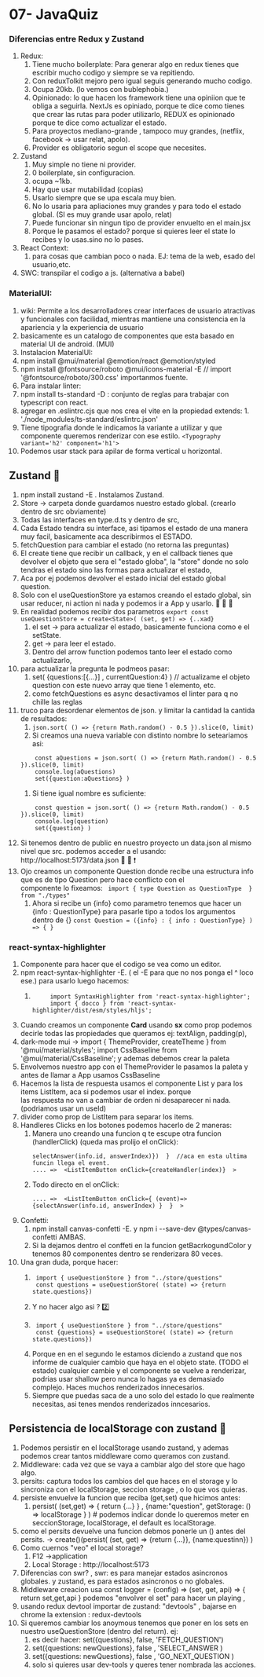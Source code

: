 # 07- JavaQuiz
### Diferencias entre Redux y  Zustand
1. Redux: 
    1. Tiene mucho boilerplate: Para generar algo en redux tienes que escribir mucho codigo y siempre se va repitiendo.
    1. Con reduxTolkit mejoro pero igual seguis generando mucho codigo. 
    1. Ocupa 20kb. (lo vemos con bublephobia.)
    1. Opinionado: lo que hacen los framework tiene una opiniion que te obliga a seguirla. NextJs es opiniado, porque
    te dice como tienes que crear las rutas para poder utilizarlo, REDUX es opinionado porque te dice como actualizar el estado.   
    1.  Para proyectos mediano-grande , tampoco muy grandes, (netflix, facebook -> usar relat, apolo).
    1. Provider es obligatorio segun el scope que necesites. 
1. Zustand
    1. Muy simple no tiene ni provider. 
    1. 0 boilerplate, sin configuracion. 
    1. ocupa ~1kb. 
    1. Hay que usar mutabilidad (copias)
    1. Usarlo siempre que se upa escala muy bien. 
    1. No lo usaria para apliaciones muy grandes y para todo el estado global.  (SI es muy grande usar apolo, relat)
    1. Puede funcionar sin ningun tipo de provider envuelto en el main.jsx
    1. Porque le pasamos el estado? porque si quieres leer el state lo recibes  y lo usas.sino no lo pases. 
1. React Context:
    1. para cosas que cambian poco o nada. EJ: tema de la web, esado del usuario,etc.
1. SWC: transpilar el codigo a js. (alternativa a babel) 
### MaterialUI: 
1. wiki: Permite a los desarrolladores crear interfaces de usuario atractivas y funcionales con facilidad, mientras mantiene una consistencia en la apariencia y la experiencia de usuario
1. basicamente  es un catalogo de componentes que esta basado en material UI de android. (MUI)
1. Instalacion MaterialUI:
  1. npm install @mui/material @emotion/react @emotion/styled
  1. npm install @fontsource/roboto @mui/icons-material -E // import '@fontsource/roboto/300.css' importanmos fuente.
1. Para instalar linter:
  1. npm install ts-standard -D   : conjunto de reglas para trabajar con typescript con react.  
  1. agregar en .eslintrc.cjs que nos crea el vite en la propiedad extends: 
    1. './node_modules/ts-standard/eslintrc.json'
1. Tiene tipografia donde le indicamos la variante a utilizar y que componente queremos renderizar con ese estilo.
    ```<Typography variant='h2' component='h1'> ```
1. Podemos usar stack para apilar de forma vertical u horizontal.  

## Zustand 🧸
1. npm install zustand -E   . Instalamos Zustand.
1. Store -> carpeta donde guardamos nuestro estado global. (crearlo dentro de src obviamente)
1. Todas las interfaces en type.d.ts y dentro de src, 
1. Cada Estado tendra su interface, asi tipamos el estado de una manera muy facil, basicamente aca describirmos el ESTADO.  
1. fetchQuestion para cambiar el estado (no retorna las preguntas) 
1. El create tiene que recibir un callback, y en el callback tienes que devolver el objeto que sera el
    "estado globa", la "store" donde no solo tendras el estado sino las formas para actualizar el estado, 
1. Aca por ej podemos devolver el estado inicial del estado global question.   
1. Solo con el useQuestionStore ya estamos creando el estado global, sin usar reducer, ni action ni nada y podemos 
    ir a App y usarlo. 🤯 🤯 🦸 
1. En realidad podemos recibir dos parametros ``` export const useQuestionStore = create<State>( (set, get) => {..xad} ```  
    1. el set -> para actualizar el estado, basicamente funciona como e el setState. 
    1. get -> para leer el estado. 
    1. Dentro del arrow function podemos tanto leer el estado como actualizarlo, 
1. para actualizar la pregunta le podmeos pasar: 
    1. set( {questions:[{...}] , currentQuestion:4} ) // actualizame el objeto question con este nuevo array que tiene 1 elemento, etc.
    1. como fetchQuestions es async desactivamos el linter para q no chille las reglas
1. truco para desordenar elementos de json. y limitar la cantidad la cantida de resultados: 
    1. ``` json.sort( () => {return Math.random() - 0.5 }).slice(0, limit) ``` 
    1. Si creamos una nueva variable con distinto nombre lo seteariamos asi: 
    ```
        const aQuestions = json.sort( () => {return Math.random() - 0.5 }).slice(0, limit)
        console.log(aQuestions)
        set({question:aQuestions} )
    ``` 
    1. Si tiene igual nombre es suficiente: 
    ```
        const question = json.sort( () => {return Math.random() - 0.5 }).slice(0, limit)
        console.log(question)
        set({question} )
    ``` 
1. Si tenemos dentro de public en nuestro proyecto un data.json al mismo nivel que src. podemos acceder a el usando: 
    http://localhost:5173/data.json 🤯 🤯 ❗
1. Ojo creamos un componente Question donde recibe una estructura info que es de tipo Question pero hace conflicto con el  
    componente lo fixeamos: 
     ``` import { type Question as QuestionType  } from "./types"``` 
    1. Ahora si recibe un {info} como parametro tenemos que hacer un {info : QuestionType} para pasarle tipo a todos los 
        argumentos dentro de {} 
     ```const Question = ({info} : { info : QuestionType} ) => { } ```
### react-syntax-highlighter
1. Componente para  hacer que el codigo se vea como un editor.
1. npm react-syntax-highlighter -E. ( el -E para que no nos ponga el ^ loco ese.) para usarlo luego hacemos: 
    1. ``` 
            import SyntaxHighlighter from 'react-syntax-highlighter';
            import { docco } from 'react-syntax-highlighter/dist/esm/styles/hljs';
       ```
1. Cuando creamos un componente **Card** usando  **sx** como prop podemos decirle todas las propiedades que queramos 
    ej: textAlign, padding(p),  
1. dark-mode mui -> import { ThemeProvider, createTheme } from '@mui/material/styles'; import CssBaseline from '@mui/material/CssBaseline'; y ademas debemos crear la paleta
1. Envolvemos nuestro app con el ThemeProvider le pasamos la paleta y antes de llamar a App usamos  CssBaseline
1. Hacemos la lista de respuesta usamos el componente List y para los items ListItem, aca si podemos usar el index. porque  
    las respuesta no van a cambiar de orden ni desaparecer ni nada. (podriamos usar un useId) 
1. divider como prop de ListItem para separar los items.  
1. Handleres Clicks en los botones podemos hacerlo de 2 maneras: 
    1. Manera uno creando una funcion q te escupe otra funcion (handlerClick) (queda mas prolijo el onClick): 
        ```const createHandler = (answerIndex: number) => { return ((event)=> { 
        selectAnswer(info.id, answerIndex)})  }  //aca en esta ultima funcin llega el event. 
        .... =>  <ListItemButton onClick={createHandler(index)}  >
        ``` 
    1. Todo directo en el onClick: 
        ``` 
        .... =>  <ListItemButton onClick={ (event)=> {selectAnswer(info.id, answerIndex) }  }  >
        ```     
1. Confetti: 
    1. npm install canvas-confetti -E. y npm i --save-dev @types/canvas-confetti AMBAS. 
    1. Si la dejamos dentro el conffeti en la funcion getBacrkogundColor y tenemos 80 componentes dentro se renderizara 80 veces.
1. Una gran duda, porque hacer: 
    1. ``` 1️⃣
        import { useQuestionStore } from "../store/questions"
        const questions = useQuestionStore( (state) => {return state.questions})
       ``` 
    1. Y no hacer algo asi ? 2️⃣ 
    1. ```
        import { useQuestionStore } from "../store/questions"
        const {questions} = useQuestionStore( (state) => {return state.questions})
       ``` 
    1. Porque en en el segundo le estamos diciendo a zustand que nos informe de cualquier cambio que haya en el objeto 
        state. (TODO el estado) cualquier cambie y el componente se vuelve a renderizar, podrias usar shallow pero nunca lo 
        hagas ya es demasiado complejo. Haces muchos renderizados innecesarios.  
    1. Siempre que puedas saca de a uno solo del estado lo que realmente necesitas, asi tenes mendos renderizados inncesarios. 

## Persistencia de localStorage con zustand 🤯 
1. Podemos persistir en el localStorage usando zustand, y ademas podemos crear tantos middleware como queramos con zustand.  
1. Middleware: cada vez que se vaya a cambiar algo del store que hago algo. 
1. persits: captura todos los cambios del que haces en el storage y lo sincroniza con el localStorage, seccion storage , o lo que vos quieras.  
1. persiste envuelve la funcion que reciba (get,set) que hicimos antes:
    1. persist( (set,get) => { return {...} } , {name:"question", getStorage: () => localStorage  }   ) # podemos indicar donde lo queremos meter 
        en seccionStorage, localStorage, el default es localStorage. 
1. como el persits devuelve una funcion debmos ponerle un () antes del persits. ->  create<State>()(persist( (set, get) => {return {...}}, {name:questinn}) )
1. Como cuernos "veo" el local storage? 
    1. F12 ->application
    1. Local Storage : http://localhost:5173
1.  Diferencias con swr? , swr: es para manejar estados asincronos globales. y zustand, es para estados asincronos o no globales.
1. Middleware creacion usa const logger = (config) => (set, get, api) => { return set,get,api  }
    podemos "envolver el set" para hacer un playing  , 
1. usando redux devtool importar de zustand:  "devtools"  , bajarse en chrome la extension : redux-devtools
1. Si queremos cambiar los anoymous tenemos que poner en los sets en nuestro useQuestionStore (dentro del return). ej: 
    1. es decir hacer:  set({questions}, false, 'FETCH_QUESTION')
    1. set({questions: newQuestions}, false , 'SELECT_ANSWER  )
    1. set({questions: newQuestions}, false , 'GO_NEXT_QUESTION  )
    1. solo si quieres usar dev-tools y queres tener nombrada las acciones. 

